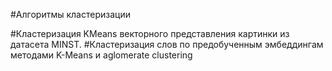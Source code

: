 #Алгоритмы кластеризации

#Кластеризация KMeans векторного представления картинки из датасета MINST.
#Кластеризация слов по предобученным эмбеддингам методами K-Means и aglomerate clustering

 
